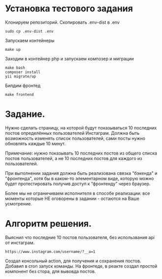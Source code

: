 Установка тестового задания
================================================================================
Клонируем репозиторий. 
Скопировать .env-dist в .env
~~~
sudo cp .env-dist .env
~~~
Запускаем контейнеры
~~~
make up
~~~
Заходим в контейнер php и запускаем композер и миграции
~~~
make bash
composer install
yii migrate/up
~~~
Билдим фронтед
~~~
make frontend
~~~

Задание.
========================================================================================================================================================================================================================
Нужно сделать страницу, на которой будут показываться 10 последних постов определённых пользователей Инстаграм. Должна быть возможность изменять список пользователей, сами посты нужно обновлять каждые 10 минут.

Примечание: нужно показывать 10 последних постов из общего списка постов пользователей, а не 10 последних постов для каждого из пользователей. 

При выполнении задания должна быть реализована связка "бэкенда" и "фронтенда", хотя бы в каком-то элементарном виде, которую можно будет протестировать получив доступ к “фронтенду” через браузер.

Более мы не ограничиваем исполнителя в способе реализации: все моменты которые НЕ оговорены в задании - остаются на Ваше усмотрение.

Алгоритм решения.
==============================================================================================================================================================================================================================
Выяснил что последние 10 постов пользователя, без использвания api от инстаграм.
~~~~ 
https://www.instagram.com/username/?__a=1 
~~~~
Создал консольный action, для получения и сохранения постов.
Добавил в cron запуск команды.
На фронтеде, в реакте создал простой компонент без стора, для вывовда постов.